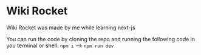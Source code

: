 # Wiki Rocket
Wiki Rocket was made by me while learning next-js

You can run the code by cloning the repo and running the following code in you terminal or shell:
`npm i` --> `npm run dev`
